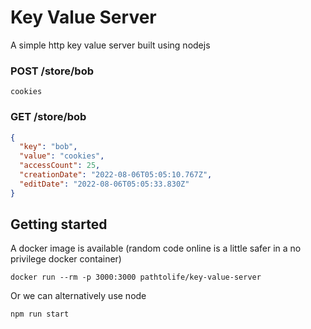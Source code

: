 # Key Value Server
A simple http key value server built using nodejs

### POST /store/bob
```
cookies
```

### GET /store/bob
```json
{
  "key": "bob",
  "value": "cookies",
  "accessCount": 25,
  "creationDate": "2022-08-06T05:05:10.767Z",
  "editDate": "2022-08-06T05:05:33.830Z"
}
```



## Getting started

A docker image is available (random code online is a little safer in a no privilege docker container)

`docker run --rm -p 3000:3000 pathtolife/key-value-server`

Or we can alternatively use node 

`npm run start`
